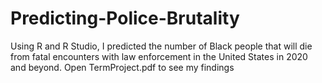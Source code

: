 # Predicting-Police-Brutality
Using R and R Studio, I predicted the number of Black people that will die from fatal encounters with law enforcement in the United States in 2020 and beyond. 
Open TermProject.pdf to see my findings
